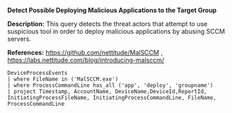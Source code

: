 **Detect Possible Deploying Malicious Applications to the Target Group**

**Description:** This query detects the threat actors that attempt to use suspicious tool in order to deploy malicious applications by abusing SCCM servers.

**References:** https://github.com/nettitude/MalSCCM , https://labs.nettitude.com/blog/introducing-malsccm/

```
DeviceProcessEvents
| where FileName in ('MalSCCM.exe')
| where ProcessCommandLine has_all ('app', 'deploy', 'groupname')
| project Timestamp, AccountName, DeviceName,DeviceId,ReportId, InitiatingProcessFileName, InitiatingProcessCommandLine, FileName, ProcessCommandLine
```
